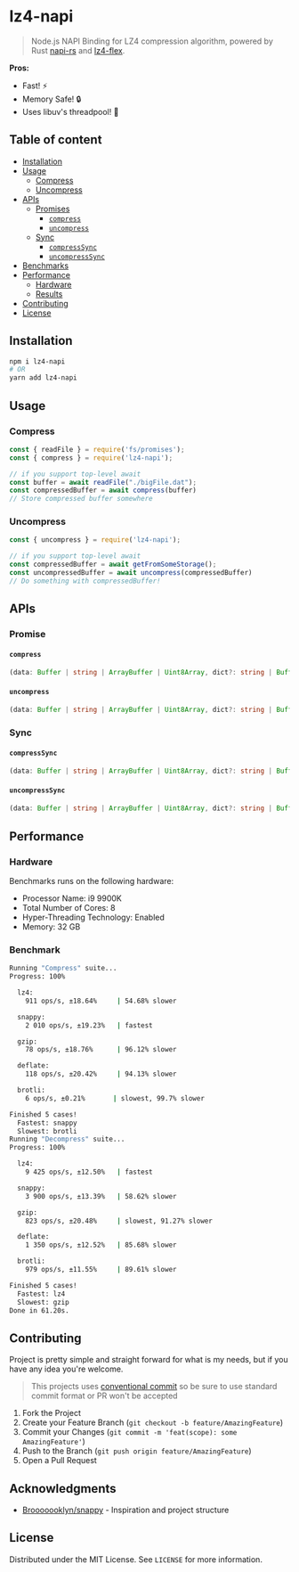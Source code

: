 # lz4-napi  

> Node.js NAPI Binding for LZ4 compression algorithm, powered by Rust [napi-rs](https://napi.rs) and [lz4-flex](https://github.com/PSeitz/lz4_flex).

**Pros:**

- Fast! ⚡️
- Memory Safe! 🔒
- Uses libuv's threadpool! 🧵

## Table of content

<!-- toc -->

- [Installation](#installation)
- [Usage](#usage)
  - [Compress](#compress)
  - [Uncompress](#uncompress)
- [APIs](#apis)
  - [Promises](#promises)
    - [`compress`](#compress)
    - [`uncompress`](#uncompress)
  - [Sync](#sync)
    - [`compressSync`](#compresssync)
    - [`uncompressSync`](#uncompresssync)
- [Benchmarks](#benchmarks)
- [Performance](#performance)
  - [Hardware](#hardware)
  - [Results](#results)
- [Contributing](#contributing)
- [License](#license)

<!-- tocstop -->

<!-- GETTING STARTED -->
## Installation

```sh
npm i lz4-napi
# OR
yarn add lz4-napi
```

<!-- USAGE EXAMPLES -->

## Usage

### Compress

```js
const { readFile } = require('fs/promises');
const { compress } = require('lz4-napi');

// if you support top-level await
const buffer = await readFile("./bigFile.dat");
const compressedBuffer = await compress(buffer)
// Store compressed buffer somewhere
```

### Uncompress

```js
const { uncompress } = require('lz4-napi');

// if you support top-level await
const compressedBuffer = await getFromSomeStorage();
const uncompressedBuffer = await uncompress(compressedBuffer)
// Do something with compressedBuffer!
```

## APIs

### Promise

#### `compress`

```ts
(data: Buffer | string | ArrayBuffer | Uint8Array, dict?: string | Buffer) => Promise<Buffer>
```

#### `uncompress`

```ts
(data: Buffer | string | ArrayBuffer | Uint8Array, dict?: string | Buffer) => Promise<Buffer>
```

### Sync

#### `compressSync`

```ts
(data: Buffer | string | ArrayBuffer | Uint8Array, dict?: string | Buffer) => Buffer
```

#### `uncompressSync`

```ts
(data: Buffer | string | ArrayBuffer | Uint8Array, dict?: string | Buffer) => Buffer
```

## Performance

### Hardware

Benchmarks runs on the following hardware:

- Processor Name: i9 9900K
- Total Number of Cores: 8
- Hyper-Threading Technology: Enabled
- Memory: 32 GB

### Benchmark

```sh
Running "Compress" suite...
Progress: 100%

  lz4:
    911 ops/s, ±18.64%     | 54.68% slower

  snappy:
    2 010 ops/s, ±19.23%   | fastest

  gzip:
    78 ops/s, ±18.76%      | 96.12% slower

  deflate:
    118 ops/s, ±20.42%     | 94.13% slower

  brotli:
    6 ops/s, ±0.21%       | slowest, 99.7% slower

Finished 5 cases!
  Fastest: snappy
  Slowest: brotli
Running "Decompress" suite...
Progress: 100%

  lz4:
    9 425 ops/s, ±12.50%   | fastest

  snappy:
    3 900 ops/s, ±13.39%   | 58.62% slower

  gzip:
    823 ops/s, ±20.48%     | slowest, 91.27% slower

  deflate:
    1 350 ops/s, ±12.52%   | 85.68% slower

  brotli:
    979 ops/s, ±11.55%     | 89.61% slower

Finished 5 cases!
  Fastest: lz4
  Slowest: gzip
Done in 61.20s.
```

<!-- CONTRIBUTING -->

## Contributing

Project is pretty simple and straight forward for what is my needs, but if you have any idea you're welcome.

> This projects uses [conventional commit](https://commitlint.js.org/#/) so be sure to use standard commit format or PR won't be accepted

1. Fork the Project
2. Create your Feature Branch (`git checkout -b feature/AmazingFeature`)
3. Commit your Changes (`git commit -m 'feat(scope): some AmazingFeature'`)
4. Push to the Branch (`git push origin feature/AmazingFeature`)
5. Open a Pull Request

<!-- ACKNOWLEDGMENTS -->
## Acknowledgments

- [Brooooooklyn/snappy](https://github.com/Brooooooklyn/snappy) - Inspiration and project structure

<!-- LICENSE -->

## License

Distributed under the MIT License. See `LICENSE` for more information.
